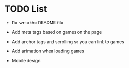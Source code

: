 # TODO List

- Re-write the README file

- Add meta tags based on games on the page

- Add anchor tags and scrolling so you can link to games

- Add animation when loading games

- Mobile design
